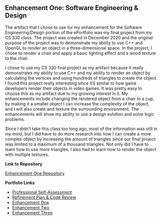## Enhancement One: Software Engineering & Design

The artifact that I chose to use for my enhancement for the Software Engineering/Design portion of the ePortfolio was my final project from my CS 330 class. The project was created in December 2020 and the original purpose of the project was to demonstrate my ability to use C++ and OpenGL to render an object in a three-dimensional space. In the project, I chose to render a chair and apply a basic lighting effect and a wood texture to the chair.

I chose to use my CS 330 final project as my artifact because it really demonstrates my ability to use C++ and my ability to render an object by calculating the vertices and using hundreds of triangles to create the object. I found this project really interesting since it’s similar to how game developers render their objects in video games. It was pretty easy to choose this as my artifact due to my growing interest in it. My enhancements include changing the rendered object from a chair to a cup, by making it a smaller object I can increase the complexity of the object, and I will also create and texture the surrounding environment. The enhancements will show my ability to use a design solution and solve logic problems. 

Since I didn’t take this class too long ago, most of the information was still in my mind, but I did have to do more research into how I can create a more complex object by increasing the amount of triangles since our final project was limited to a maximum of a thousand triangles. Not only did I have to learn how to use more triangles, I also had to learn how to render the object with multiple textures. 

**Link to Repository**

[Enhancement One Repository](https://github.com/rdiaz053/CS-499/tree/Software-Engineering-Design)

**Portfolio Links**<br>
* [Professional Self-Assessment](https://rdiaz053.github.io/CS-499/index.html)<br>
* [Refinement Plan & Code Review](https://rdiaz053.github.io/CS-499/CodeReview.html)<br>
* [Enhancement One](https://rdiaz053.github.io/CS-499/EnhancementOne.html)<br>
* [Enhancement Two](https://rdiaz053.github.io/CS-499/EnhancementTwo.html)<br>
* [Enhancement Three](https://rdiaz053.github.io/CS-499/EnhancementThree.html)
